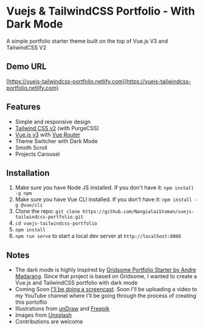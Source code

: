 # Vuejs & TailwindCSS Portfolio - With Dark Mode

A simple portfolio starter theme built on the top of Vue.js V3 and TailwindCSS V2

## Demo URL

[https://vuejs-tailwindcss-portfolio.netlify.com](https://vuejs-tailwindcss-portfolio.netlify.com)

## Features

-   Simple and responsive design
-   [Tailwind CSS v2](https://tailwindcss.com) (with PurgeCSS)
-   [Vue.js v3](https://vuejs.org) with [Vue Router](https://router.vuejs.org)
-   Theme Switcher with Dark Mode
-   Smoth Scroll
-   Projects Carousel

## Installation

1. Make sure you have Node JS installed. If you don't have it: `npm install -g npm`
1. Make sure you have Vue CLI installed. If you don't have it: `npm install -g @vue/cli`
1. Clone the repo: `git clone https://github.com/NangialaiStoman/vuejs-tailwindcss-portfolio.git`
1. `cd vuejs-tailwindcss-portfolio`
1. `npm install`
1. `npm run serve` to start a local dev server at `http://localhost:8080`

## Notes

-   The dark mode is highly inspired by [Gridsome Portfolio Starter by Andre Madarang](https://github.com/drehimself/gridsome-portfolio-starter). Since that project is based on Gridsome, I wanted to create a Vue.js and TailwindCSS portfolio with dark mode
-   Coming Soon [I'll be doing a screencast](https://www.youtube.com/c/StomanStudio). Soon I'll be uploading a video to my YouTube channel where I'll be going through the process of creating this portoflio
-   Illustrations from [unDraw](https://undraw.co) and [Freepik](https://freepik.com)
-   Images from [Unsplash](https://unsplash.com)
-   Contributions are welcome
